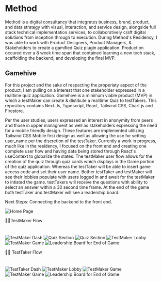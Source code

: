# Method
Method is a digital consultancy that integrates business, brand, product, and data strategy with visual, interaction, and service design, alongside full stack technical implementation services, to collaboratively craft digital solutions from inception through to execution. During Method's Residency, I was able to work with Product Designers, Product Managers, & Stakeholders to create a gamified Quiz plugin application. Production occured over a 8 week time span that contained learning a new tech stack, scaffolding the backend, and developing the final MVP. 

## Gamehive 

For this project and the sake of respecting the properiaty aspect of the product, I am pulling on a interest that one stakeholder expressed in a realtime quiz application. Gamehive is a minimum viable product (MVP) in which a testMaker can create & distibute a realitime Quiz to testTakers. This repository contains Next.Js, Typescript, React, Tailwind CSS, Chart js and Firestore.

Per the user studies, users expressed an interest in anonymity from peers and those in upper managment as well as stakeholders expressing the need for a mobile friendly design. These features are implemented utilizing Tailwind CSS Mobile first design as well as allowing the use for setting user_name per the discretion of the testTaker. Currently a work in progress, much like in the residency, I focused on the front end and creating one complete user flow and having data being stored through React's useContext to globalize the states. The testMaker user flow allows for the creation of the quiz through quiz cards which displays in the Game portion of the quiz application. Whereas the testTaker will be able to insert game access code and set their user name. Bother testTaker and testMaker will see their lobbies populate with users logged in and await for the testMaker to intiated the game. testTakers will receive the questions with ability to select an answer within a 30 second time frame. At the end of the game both testTaker and testMaker will see a leadership board.

Next Steps: Connecting the backend to the front end. 

![Home Page](Images/home.png)

🧑‍🏫TestMaker Flow
#
<div>
<img src="Images/testMaker_dash.png" alt="TestMaker Dash" >
<img src="Images/createQuiz_1.png" alt="Quiz Section">
<img src="Images/createQuiz_2.png" alt="Quiz Section">
<img src="Images/testMaker_lobby.png" alt="TestMaker Lobby" >
<img src="Images/testMaker_game.png" alt="TestMaker Game" >
<img src="Images/scores.png" alt="Leadership Board for End of Game">
</div>

👨‍🎓 TestTaker Flow
#
<div>
<img src="Images/testTaker_dash.png" alt="TestTaker Dash" >
<img src="Images/testTaker_lobby.png" alt="TestMaker Lobby" >
<img src="Images/testTaker_game1.png" alt="TestMaker Game" >
<img src="Images/testTaker_game2.png" alt="TestMaker Game" >
<img src="Images/scores.png" alt="Leadership Board for End of Game">
</div>




